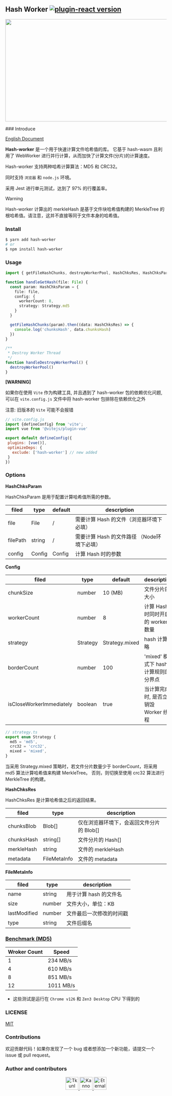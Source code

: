 ## Hash Worker [![plugin-react version](https://img.shields.io/npm/v/hash-worker.svg)](https://www.npmjs.com/package/hash-worker)

<p align="center">
<img src="https://socialify.git.ci/Tkunl/hash-worker/image?font=Inter&language=1&name=1&owner=1&pattern=Plus&theme=Auto" width="640" height="320" />
</p>
### Introduce

[English Document](./README.md)

**Hash-worker** 是一个用于快速计算文件哈希值的库。
它基于 hash-wasm 且利用了 WebWorker 进行并行计算，从而加快了计算文件(分片)的计算速度。

Hash-worker 支持两种哈希计算算法：MD5 和 CRC32。

同时支持 `浏览器` 和 `node.js` 环境。

采用 Jest 进行单元测试，达到了 97% 的行覆盖率。

> [!WARNING]
> Hash-worker 计算出的 merkleHash 是基于文件块哈希值构建的 MerkleTree 的根哈希值。请注意，这并不直接等同于文件本身的哈希值。

### Install

```bash
$ yarn add hash-worker
# or
$ npm install hash-worker
```

### Usage

``` ts
import { getFileHashChunks, destroyWorkerPool, HashChksRes, HashChksParam } from 'hash-worker'

function handleGetHash(file: File) {
  const param: HashChksParam = {
    file: file,
    config: {
      workerCount: 8,
      strategy: Strategy.md5
    }
  }

  getFileHashChunks(param).then((data: HashChksRes) => {
    console.log('chunksHash', data.chunksHash)
  })
}

/**
 * Destroy Worker Thread
 */
function handleDestroyWorkerPool() {
  destroyWorkerPool()
}
```

**[WARNING]**

如果你在使用 `Vite` 作为构建工具, 并且遇到了 hash-worker 包的依赖优化问题, 可以在 `vite.config.js` 文件中将 hash-worker 包排除在依赖优化之外

注意: 旧版本的 `Vite` 可能不会报错

 ```js
// vite.config.js
import {defineConfig} from 'vite';
import vue from '@vitejs/plugin-vue'

export default defineConfig({
  plugins: [vue()],
  optimizeDeps: {
    exclude: ['hash-worker'] // new added
  }
})
 ```

### Options

**HashChksParam**

HashChksParam 是用于配置计算哈希值所需的参数。

| filed | type   | default | description                                 |
| -------- | ------ | ------- | ------------------------------------------- |
| file     | File   | /       | 需要计算 Hash 的文件（浏览器环境下必填）    |
| filePath | string | /       | 需要计算 Hash 的文件路径 （Node环境下必填） |
|config|Config|Config|计算 Hash 时的参数|

**Config**

| filed                    | type     | default        | description                            |
| ------------------------ | -------- | -------------- | -------------------------------------- |
| chunkSize                | number   | 10 (MB)        | 文件分片的大小                         |
| workerCount              | number   | 8              | 计算 Hash 时同时开启的 worker 数量     |
| strategy                 | Strategy | Strategy.mixed | hash 计算策略                          |
| borderCount              | number   | 100            | 'mixed' 模式下 hash 计算规则的分界点   |
| isCloseWorkerImmediately | boolean  | true           | 当计算完成时, 是否立即销毁 Worker 线程 |

```ts
// strategy.ts
export enum Strategy {
  md5 = 'md5',
  crc32 = 'crc32',
  mixed = 'mixed',
}
```

当采用 Strategy.mixed 策略时，若文件分片数量少于 borderCount，将采用 md5 算法计算哈希值来构建 MerkleTree。
否则，则切换至使用 crc32 算法进行 MerkleTree 的构建。

**HashChksRes**

HashChksRes 是计算哈希值之后的返回结果。

| filed | type | description |
| ----- | ---- | ----------- |
| chunksBlob | Blob[] | 仅在浏览器环境下，会返回文件分片的 Blob[] |
| chunksHash | string[] | 文件分片的 Hash[] |
| merkleHash | string | 文件的 merkleHash |
| metadata | FileMetaInfo | 文件的 metadata |

**FileMetaInfo**

| filed        | type   | description             |
| ------------ | ------ | ----------------------- |
| name         | string | 用于计算 hash 的文件名   |
| size         | number | 文件大小，单位：KB       |
| lastModified | number | 文件最后一次修改的时间戳 |
| type         | string | 文件后缀名             |

### [Benchmark (MD5)](./packages/benchmark/README-zh.md)

| Wroker Count | Speed     |
|--------------|-----------|
| 1            | 234 MB/s  |
| 4            | 610 MB/s  |
| 8            | 851 MB/s  |
| 12           | 1011 MB/s |

* 这些测试是运行在 `Chrome v126` 和 `Zen3 Desktop` CPU 下得到的


### LICENSE

[MIT](./LICENSE)

### Contributions

欢迎贡献代码！如果你发现了一个 bug 或者想添加一个新功能，请提交一个 issue 或 pull request。

### Author and contributors

<p align="center">
  <a href="https://github.com/Tkunl">
    <img src="https://avatars.githubusercontent.com/u/19854081?v=4" width="40" height="40" alt="Tkunl">
  </a>
  <a href="https://github.com/nonzzz">
    <img src="https://avatars.githubusercontent.com/u/52351095?v=4&s=40" width="40" height="40" alt="Kanno">
  </a>
  <a href="https://github.com/Eternal-could">
    <img src="https://avatars.githubusercontent.com/u/74654896?v=4" width="40" height="40" alt="Eternal-could">
  </a>
</p>







